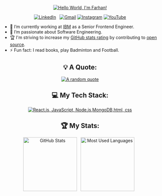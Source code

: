 <div align="center">

[![Hello World, I'm Farhan!](assets/banner.png)](https://github.com/farhan2804)


[![LinkedIn](https://skillicons.dev/icons?i=linkedin)](https://www.linkedin.com/in/10-farhan-mahmood/) &nbsp;
[![Gmail](https://skillicons.dev/icons?i=gmail)](mailto:farhan.akp17el@gmail.com?subject=Hello%20Ayaz,%20From%20Github)
[![Instagram](https://skillicons.dev/icons?i=instagram)](https://www.instagram.com/formulaC__coder28)
[![YouTube](https://skillicons.dev/icons?i=youtube)](https://www.youtube.com/@formulaC_Coder2804)



</div>

- 🔭 I’m currently working at [IBM](https://www.linkedin.com/company/ibm/) as a Senior Frontend Engineer.
- 🌱 I’m passionate about Software Engineering.
- 🏆 I'm striving to increase my [GitHub stats rating](#🏆-my-stats) by contributing to [open source](https://opensource.com/resources/what-open-source).
- ⚡ Fun fact: I read books, play Badminton and Football.

<div align="center">

## 💡 A Quote:

[![A random quote](https://quotes-github-readme.vercel.app/api?type=horizontal&theme=dark)](https://github.com/piyushsuthar/github-readme-quotes)

## 💻 My Tech Stack:

[![React.js, JavaScript, Node.js,MongoDB,html, css](https://skillicons.dev/icons?i=react,js,nodejs,mongo,html,css)](https://skillicons.dev)



## 🏆 My Stats:

<p>
    <img height=175 alt="GitHub Stats" src="https://github-readme-stats.vercel.app/api?username=farhan2804&show_icons=true&count_private=true&theme=dark" />&nbsp;&nbsp;
    <img height=175 alt="Most Used Languages" src="https://github-readme-stats.vercel.app/api/top-langs/?username=farhan2804&layout=compact&theme=dark" />&nbsp;&nbsp;
</p>

</div>
